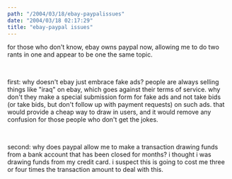 ```yaml
---
path: "/2004/03/18/ebay-paypalissues" 
date: "2004/03/18 02:17:29" 
title: "ebay-paypal issues" 
---
```

<p>for those who don't know, ebay owns paypal now, allowing me to do two rants in one and appear to be one the same topic.</p><br><p>first: why doesn't ebay just embrace fake ads? people are always selling things like "iraq" on ebay, which goes against their terms of service. why don't they make a special submission form for fake ads and not take bids (or take bids, but don't follow up with payment requests) on such ads. that would provide a cheap way to draw in users, and it would remove any confusion for those people who don't get the jokes.</p><br><p>second: why does paypal allow me to make a transaction drawing funds from a bank account that has been closed for months? i thought i was drawing funds from my credit card. i suspect this is going to cost me three or four times the transaction amount to deal with this.</p>